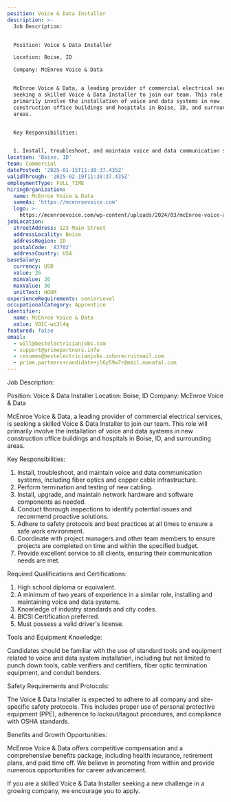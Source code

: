 ```yaml
---
position: Voice & Data Installer
description: >-
  Job Description:


  Position: Voice & Data Installer

  Location: Boise, ID

  Company: McEnroe Voice & Data


  McEnroe Voice & Data, a leading provider of commercial electrical services, is
  seeking a skilled Voice & Data Installer to join our team. This role will
  primarily involve the installation of voice and data systems in new
  construction office buildings and hospitals in Boise, ID, and surrounding
  areas.


  Key Responsibilities:


  1. Install, troubleshoot, and maintain voice and data communication syst...
location: 'Boise, ID'
team: Commercial
datePosted: '2025-01-15T11:38:37.435Z'
validThrough: '2025-02-19T11:38:37.435Z'
employmentType: FULL_TIME
hiringOrganization:
  name: McEnroe Voice & Data
  sameAs: 'https://mcenroevoice.com'
  logo: >-
    https://mcenroevoice.com/wp-content/uploads/2024/03/mcEnroe-voice-and-data-logo.png
jobLocation:
  streetAddress: 123 Main Street
  addressLocality: Boise
  addressRegion: ID
  postalCode: '83702'
  addressCountry: USA
baseSalary:
  currency: USD
  value: 26
  minValue: 26
  maxValue: 30
  unitText: HOUR
experienceRequirements: seniorLevel
occupationalCategory: Apprentice
identifier:
  name: McEnroe Voice & Data
  value: VOIC-wc3l4q
featured: false
email:
  - will@bestelectricianjobs.com
  - support@primepartners.info
  - resumes@bestelectricianjobs.zohorecruitmail.com
  - prime.partners+candidate+jl6y59w7r@mail.manatal.com
---
```




Job Description:

Position: Voice & Data Installer
Location: Boise, ID
Company: McEnroe Voice & Data

McEnroe Voice & Data, a leading provider of commercial electrical services, is seeking a skilled Voice & Data Installer to join our team. This role will primarily involve the installation of voice and data systems in new construction office buildings and hospitals in Boise, ID, and surrounding areas.

Key Responsibilities:

1. Install, troubleshoot, and maintain voice and data communication systems, including fiber optics and copper cable infrastructure.
2. Perform termination and testing of new cabling.
3. Install, upgrade, and maintain network hardware and software components as needed.
4. Conduct thorough inspections to identify potential issues and recommend proactive solutions.
5. Adhere to safety protocols and best practices at all times to ensure a safe work environment.
6. Coordinate with project managers and other team members to ensure projects are completed on time and within the specified budget.
7. Provide excellent service to all clients, ensuring their communication needs are met.

Required Qualifications and Certifications:

1. High school diploma or equivalent. 
2. A minimum of two years of experience in a similar role, installing and maintaining voice and data systems.
3. Knowledge of industry standards and city codes.
4. BICSI Certification preferred.
5. Must possess a valid driver's license.

Tools and Equipment Knowledge:

Candidates should be familiar with the use of standard tools and equipment related to voice and data system installation, including but not limited to punch down tools, cable verifiers and certifiers, fiber optic termination equipment, and conduit benders.

Safety Requirements and Protocols:

The Voice & Data Installer is expected to adhere to all company and site-specific safety protocols. This includes proper use of personal protective equipment (PPE), adherence to lockout/tagout procedures, and compliance with OSHA standards.

Benefits and Growth Opportunities:

McEnroe Voice & Data offers competitive compensation and a comprehensive benefits package, including health insurance, retirement plans, and paid time off. We believe in promoting from within and provide numerous opportunities for career advancement.

If you are a skilled Voice & Data Installer seeking a new challenge in a growing company, we encourage you to apply.
